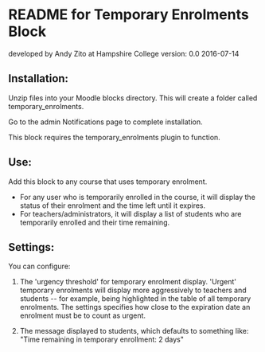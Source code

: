 # README for Temporary Enrolments Block
developed by Andy Zito at Hampshire College
version: 0.0 2016-07-14

## Installation:

Unzip files into your Moodle blocks directory. This will create a folder called temporary_enrolments.

Go to the admin Notifications page to complete installation.

This block requires the temporary_enrolments plugin to function.

## Use:

Add this block to any course that uses temporary enrolment.

* For any user who is temporarily enrolled in the course, it will display the status of their enrolment and the time left until it expires.
* For teachers/administrators, it will display a list of students who are temporarily enrolled and their time remaining.

## Settings:

You can configure:

1. The 'urgency threshold' for temporary enrolment display. 'Urgent' temporary enrolments will display more aggressively to teachers and students -- for example, being highlighted in the table of all temporary enrolments. The settings specifies how close to the expiration date an enrolment must be to count as urgent.

2. The message displayed to students, which defaults to something like: "Time remaining in temporary enrollment: 2 days"
